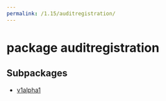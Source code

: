 ```yaml
---
permalink: /1.15/auditregistration/
---
```


# package auditregistration



## Subpackages

* [v1alpha1](auditregistration-v1alpha1.md)